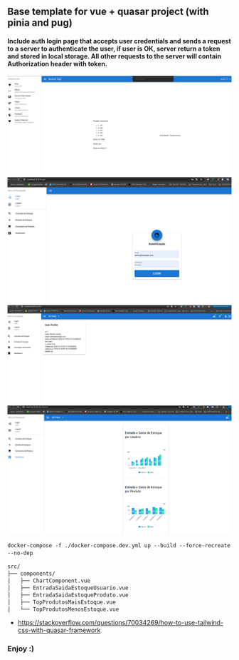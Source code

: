 ## Base template for vue + quasar project (with pinia and pug)

#### Include auth login page that accepts user credentials and sends a request to a server to authenticate the user, if user is OK, server return a token and stored in local storage. All other requests to the server will contain Authorization header with token.

![Primeira](Screenshot_2024-10-14_232916.png)
![login](login.png)
![me](me.png)
![Grafico](graficos.png)

`docker-compose -f ./docker-compose.dev.yml up --build --force-recreate --no-dep`

```
src/
├── components/
│   ├── ChartComponent.vue
│   ├── EntradaSaidaEstoqueUsuario.vue
│   ├── EntradaSaidaEstoqueProduto.vue
│   ├── TopProdutosMaisEstoque.vue
│   └── TopProdutosMenosEstoque.vue
```

- https://stackoverflow.com/questions/70034269/how-to-use-tailwind-css-with-quasar-framework

### Enjoy :)
